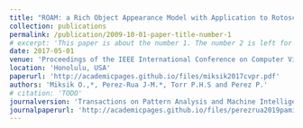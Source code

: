 ```yaml
---
title: "ROAM: a Rich Object Appearance Model with Application to Rotoscoping"
collection: publications
permalink: /publication/2009-10-01-paper-title-number-1
# excerpt: 'This paper is about the number 1. The number 2 is left for future work.'
date: 2017-05-01
venue: 'Proceedings of the IEEE International Conference on Computer Vision and Pattern Recognition (CVPR)'
location: 'Honolulu, USA'
paperurl: 'http://academicpages.github.io/files/miksik2017cvpr.pdf'
authors: 'Miksik O.,*, Perez-Rua J-M.*, Torr P.H.S and Perez P.'
# citation: 'TODO'
journalversion: 'Transactions on Pattern Analysis and Machine Intelligence (T-PAMI)'
journalpaperurl: 'http://academicpages.github.io/files/perezrua2019pami.pdf'
---
```

